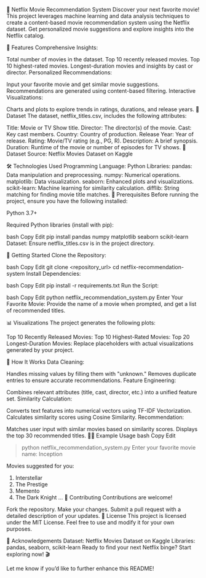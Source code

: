 🎥 Netflix Movie Recommendation System
Discover your next favorite movie! This project leverages machine learning and data analysis techniques to create a content-based movie recommendation system using the Netflix dataset. Get personalized movie suggestions and explore insights into the Netflix catalog.

🌟 Features
Comprehensive Insights:

Total number of movies in the dataset.
Top 10 recently released movies.
Top 10 highest-rated movies.
Longest-duration movies and insights by cast or director.
Personalized Recommendations:

Input your favorite movie and get similar movie suggestions.
Recommendations are generated using content-based filtering.
Interactive Visualizations:

Charts and plots to explore trends in ratings, durations, and release years.
📁 Dataset
The dataset, netflix_titles.csv, includes the following attributes:

Title: Movie or TV Show title.
Director: The director(s) of the movie.
Cast: Key cast members.
Country: Country of production.
Release Year: Year of release.
Rating: Movie/TV rating (e.g., PG, R).
Description: A brief synopsis.
Duration: Runtime of the movie or number of episodes for TV shows.
📌 Dataset Source: Netflix Movies Dataset on Kaggle

🛠️ Technologies Used
Programming Language: Python
Libraries:
pandas: Data manipulation and preprocessing.
numpy: Numerical operations.
matplotlib: Data visualization.
seaborn: Enhanced plots and visualizations.
scikit-learn: Machine learning for similarity calculation.
difflib: String matching for finding movie title matches.
🔧 Prerequisites
Before running the project, ensure you have the following installed:

Python 3.7+

Required Python libraries (install with pip):

bash
Copy
Edit
pip install pandas numpy matplotlib seaborn scikit-learn
Dataset: Ensure netflix_titles.csv is in the project directory.

🚀 Getting Started
Clone the Repository:

bash
Copy
Edit
git clone <repository_url>
cd netflix-recommendation-system
Install Dependencies:

bash
Copy
Edit
pip install -r requirements.txt
Run the Script:

bash
Copy
Edit
python netflix_recommendation_system.py
Enter Your Favorite Movie:
Provide the name of a movie when prompted, and get a list of recommended titles.

📊 Visualizations
The project generates the following plots:

Top 10 Recently Released Movies:
Top 10 Highest-Rated Movies:
Top 20 Longest-Duration Movies:
Replace placeholders with actual visualizations generated by your project.

🧠 How It Works
Data Cleaning:

Handles missing values by filling them with "unknown."
Removes duplicate entries to ensure accurate recommendations.
Feature Engineering:

Combines relevant attributes (title, cast, director, etc.) into a unified feature set.
Similarity Calculation:

Converts text features into numerical vectors using TF-IDF Vectorization.
Calculates similarity scores using Cosine Similarity.
Recommendation:

Matches user input with similar movies based on similarity scores.
Displays the top 30 recommended titles.
👩‍💻 Example Usage
bash
Copy
Edit
> python netflix_recommendation_system.py
 Enter your favorite movie name: Inception

Movies suggested for you: 
1. Interstellar
2. The Prestige
3. Memento
4. The Dark Knight
...
🤝 Contributing
Contributions are welcome!

Fork the repository.
Make your changes.
Submit a pull request with a detailed description of your updates.
📜 License
This project is licensed under the MIT License. Feel free to use and modify it for your own purposes.

🙏 Acknowledgements
Dataset: Netflix Movies Dataset on Kaggle
Libraries: pandas, seaborn, scikit-learn
Ready to find your next Netflix binge? Start exploring now! 🎬

Let me know if you’d like to further enhance this README!

